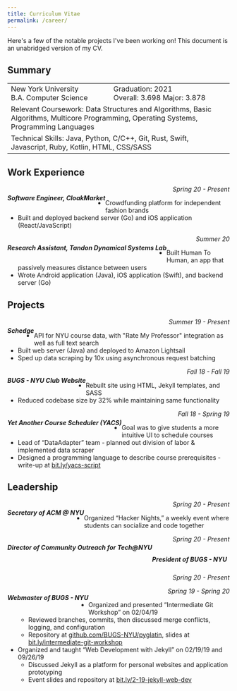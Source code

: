 ```yaml
---
title: Curriculum Vitae
permalink: /career/
---
```

Here's a few of the notable projects I've been working on! This document is an
unabridged version of my CV.

<style>
h5 {
   float: left;
}

h5 + p {
   text-align: right;
   margin-bottom: 10px;
}
</style>

## Summary
<table class="table table-borderless">
<tbody>
  <tr>
    <td>
      New York University<br/>
      B.A. Computer Science
    </td>
    <td class="text-right">
      Graduation: 2021<br/>
      Overall: 3.698 Major: 3.878
    </td>
  </tr>

  <tr>
    <td colspan="2">
      Relevant Coursework: Data Structures and Algorithms, Basic Algorithms,
      Multicore Programming, Operating Systems, Programming Languages
    </td>
  </tr>

  <tr>
    <td colspan="2">
      Technical Skills: Java, Python, C/C++, Git, Rust, Swift, Javascript,
      Ruby, Kotlin, HTML, CSS/SASS
    </td>
  </tr>
</tbody>
</table>

## Work Experience

##### Software Engineer, CloakMarket
*Spring 20 - Present*
-  Crowdfunding platform for independent fashion brands
-  Built and deployed backend server (Go) and iOS application (React/JavaScript)

##### Research Assistant, Tandon Dynamical Systems Lab
*Summer 20*
-  Built Human To Human, an app that passively measures distance between users
-  Wrote Android application (Java), iOS application (Swift), and backend server (Go)

## Projects

##### Schedge
*Summer 19 - Present*
-  API for NYU course data, with "Rate My Professor" integration as well as full text search
-  Built web server (Java) and deployed to Amazon Lightsail
-  Sped up data scraping by 10x using asynchronous request batching

##### BUGS - NYU Club Website
*Fall 18 - Fall 19*
-  Rebuilt site using HTML, Jekyll templates, and SASS
-  Reduced codebase size by 32% while maintaining same functionality

##### Yet Another Course Scheduler (YACS)
*Fall 18 - Spring 19*
-  Goal was to give students a more intuitive UI to schedule courses
-  Lead of “DataAdapter” team - planned out division of labor & implemented data scraper
-  Designed a programming language to describe course prerequisites - write-up at
   [bit.ly/yacs-script](https://bit.ly/yacs-script)

## Leadership
##### Secretary of ACM @ NYU
*Spring 20 - Present*
-  Organized “Hacker Nights,” a weekly event where students can socialize and code together

##### Director of Community Outreach for Tech@NYU
*Spring 20 - Present*

##### President of BUGS - NYU
*Spring 20 - Present*

##### Webmaster of BUGS - NYU
*Spring 19 - Spring 20*
-  Organized and presented “Intermediate Git Workshop” on 02/04/19
   -  Reviewed branches, commits, then discussed merge conflicts, logging, and
      configuration
   -  Repository at [github.com/BUGS-NYU/pyglatin](https://github.com/BUGS-NYU/pyglatin),
      slides at [bit.ly/intermediate-git-workshop](https://bit.ly/intermediate-git-workshop)
-  Organized and taught “Web Development with Jekyll” on 02/19/19 and 09/26/19
   -  Discussed Jekyll as a platform for personal websites and application prototyping
   -  Event slides and repository at [bit.ly/2-19-jekyll-web-dev](bit.ly/2-19-jekyll-web-dev)
